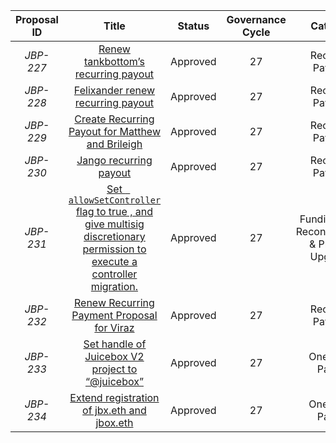 | Proposal ID | Title | Status | Governance Cycle | Category | Discussion Thread | Data Backup | Voting | Total Votes | For | Against |
| :--: | :--: | :--: | :--: | :--: | :--: | :--: | :--: | :--: | :--: | :--: |
| _JBP-227_ | [Renew tankbottom’s recurring payout](/GC27/JBP-227.md) | Approved | 27 | Recurring Payment | [Discord](https://discord.com/channels/775859454780244028/873248745771372584/997647977273376808) | [IPFS](https://gateway.pinata.cloud/ipfs/QmeuqV1ojgsvWYBX1hvLthjdzuNiPkLbihi7MBabp2X8pJ) | [Snapshot](https://snapshot.org/#/jbdao.eth/proposal/0xed90329c4a99a238f9d3582bac701cb93bc24a4ed9d235bf80a3814ea9c43dc4) | 68 | 125.1M | 12.8M |
| _JBP-228_ | [Felixander renew recurring payout](/GC27/JBP-228.md) | Approved | 27 | Recurring Payment | [Discord](https://discord.com/channels/775859454780244028/873248745771372584/997619468375175379) | [IPFS](https://gateway.pinata.cloud/ipfs/QmeaxP3T2UdQ4jZoNZGWDQDnePAmN2cqf5mtVpfNBSvbyv) | [Snapshot](https://snapshot.org/#/jbdao.eth/proposal/0x1be916406082362f8e5b407d453c4986ab1b926a41aa05d7808d6bbe4175770b) | 75 | 146.9M | 4.0M |
| _JBP-229_ | [Create Recurring Payout for Matthew and Brileigh](/GC27/JBP-229.md) | Approved | 27 | Recurring Payment | [Discord](https://discord.com/channels/775859454780244028/873248745771372584/997582471388471407) | [IPFS](https://gateway.pinata.cloud/ipfs/Qmc1p6S2g5368da54ECXibwZTFiMRncVBNz4CNWWuJSfJp) | [Snapshot](https://snapshot.org/#/jbdao.eth/proposal/0xe558d166bb91b3ca0bb20f8ae03c6b317bd99b382a288c79e5f1dccee1fcebfc) | 81 | 157.2M | 44.8k |
| _JBP-230_ | [Jango recurring payout](/GC27/JBP-230.md) | Approved | 27 | Recurring Payment | [Discord](https://discord.com/channels/775859454780244028/873248745771372584/997578518500225164) | [IPFS](https://gateway.pinata.cloud/ipfs/QmUg2kTV7iHGXiDfmBc3YdfvyYj7Xbx59WBw7TL4qaFzAa) | [Snapshot](https://snapshot.org/#/jbdao.eth/proposal/0xbefa554f0d894f537d9ab900d0435b630526866304580bdbea8960f8588642f2) | 79 | 158.0M | 33.8k |
| _JBP-231_ | [Set ` allowSetController` flag  to  true , and give multisig discretionary permission to execute a controller migration.](/GC27/JBP-231.md) | Approved | 27 | Funding Cycle Reconfiguration & Protocol Upgrades | [Discord](https://discord.com/channels/775859454780244028/873248745771372584/997582472386728016) | [IPFS](https://gateway.pinata.cloud/ipfs/QmcAMqjkVutm1Upph5QriabUENb6FCTThStPXTe9o2NBJx) | [Snapshot](https://snapshot.org/#/jbdao.eth/proposal/0xf2a914b29442af8f06be4415f7225c192ed3b1840fe1542ffb61e67776ebed42) | 63 | 150.9M | 33.8k |
| _JBP-232_ | [Renew Recurring Payment Proposal for Viraz](/GC27/JBP-232.md) | Approved | 27 | Recurring Payment | [Discord](https://discord.com/channels/775859454780244028/873248745771372584/997583978057973790) | [IPFS](https://gateway.pinata.cloud/ipfs/QmNekgf3fEs6Tz6THkRKKZ8zQdtkeBamCsZ5TGwexkAKnh) | [Snapshot](https://snapshot.org/#/jbdao.eth/proposal/0xc84ceab4e4dec85e6f6787b8ee05ca9f6b04dfb73715bc4a47c1dbbe7d5ed703) | 75 | 148.2M | 4.5M |
| _JBP-233_ | [Set handle of Juicebox V2 project to “@juicebox”](/GC27/JBP-233.md) | Approved | 27 | One-Time Payout | [Discord](https://discord.com/channels/775859454780244028/873248745771372584/996503828964843520) | [IPFS](https://gateway.pinata.cloud/ipfs/QmS2Nr2716SNxrbj831b7PrvaYrJQbntkijWY95JkNcVtz) | [Snapshot](https://snapshot.org/#/jbdao.eth/proposal/0x358f32a869a7d49ae598eb20372e019ffbb0e821381611fd2f70081e0e7a7657) | 79 | 125.7M | 137.3k |
| _JBP-234_ | [Extend registration of jbx.eth and jbox.eth](/GC27/JBP-234.md) | Approved | 27 | One-Time Payout | [Discord](https://discord.com/channels/775859454780244028/873248745771372584/995117709371125881) | [IPFS](https://gateway.pinata.cloud/ipfs/QmcYtqpa3nh3qFvXHKGo1tb7y7n4BwBjN7KLmzm2ouFNro) | [Snapshot](https://snapshot.org/#/jbdao.eth/proposal/0xb94aa52a466bb69ec9af4998e4f86ed63bc34eb2611ac2b0724c4bec86302bb9) | 76 | 153.8M | 33.8k |